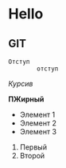 # Hello

## GIT

    Отступ
            отступ
    
*Курсив*

**ПЖирный**

* Элемент 1
* Элемент 2
* Элемент 3

1. Первый
2. Второй
